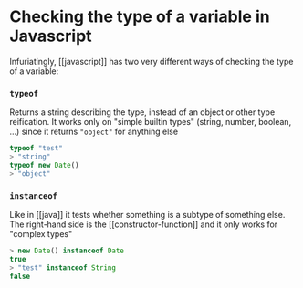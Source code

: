 # Checking the type of a variable in Javascript
Infuriatingly, [[javascript]] has two very different ways of checking the type of a variable:

### `typeof`
Returns a string describing the type, instead of an object or other type reification. It works only on "simple builtin types" (string, number, boolean, ...) since it returns `"object"` for anything else

```js
typeof "test"
> "string"
typeof new Date()
> "object"
```

### `instanceof`
Like in [[java]] it tests whether something is a subtype of something else. The right-hand side is the [[constructor-function]] and it only works for "complex types"

```js
> new Date() instanceof Date
true
> "test" instanceof String
false
```


